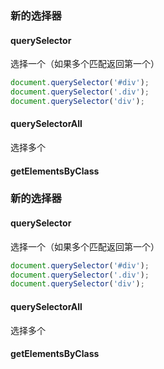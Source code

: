 ### 新的选择器

#### querySelector

选择一个（如果多个匹配返回第一个）

```js
document.querySelector('#div');
document.querySelector('.div');
document.querySelector('div');
```
#### querySelectorAll

选择多个

#### getElementsByClass



### 新的选择器

#### querySelector

选择一个（如果多个匹配返回第一个）

```js
document.querySelector('#div');
document.querySelector('.div');
document.querySelector('div');
```
#### querySelectorAll

选择多个

#### getElementsByClass